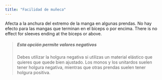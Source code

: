 ```yaml
---
title: "Facilidad de muñeca"
---
```


Afecta a la anchura del extremo de la manga en algunas prendas. No hay efecto para las mangas que terminan en el bíceps o por encima. There is no effect for sleeves ending at the biceps or above.

> ##### Esta opción permite valores negativos
> 
> Debes utilizar la holgura negativa si utilizas un material elástico que quieres que quede bien ajustado. Los monos y los unitardos suelen tener holgura negativa, mientras que otras prendas suelen tener holgura positiva.
